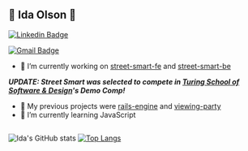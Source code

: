 ## 🚀  Ida Olson  🚀
[![Linkedin Badge](https://img.shields.io/badge/-idaolson-blue?style=flat-square&logo=Linkedin&logoColor=white&link=https://www.linkedin.com/in/idaolson/)](https://www.linkedin.com/in/idaolson/)

[![Gmail Badge](https://img.shields.io/badge/-idaolson@gmail.com-c14438?style=flat-square&logo=Gmail&logoColor=white&link=mailto:idaolson@gmail.com)](mailto:idaolson@gmail.com)

- 🔭  I’m currently working on [street-smart-fe](https://github.com/WMudgeEllis/street_smart_fe) and [street-smart-be](https://github.com/WMudgeEllis/street_smart_be)

***UPDATE: Street Smart was selected to compete in [Turing School of Software & Design](https://www.linkedin.com/school/turingschool)'s Demo Comp!***
- 💫  My previous projects were [rails-engine](https://github.com/idaolson/rails-engine) and [viewing-party](https://github.com/idaolson/viewing_party)
- 🌱 I’m currently learning JavaScript



<!--
**idaolson/idaolson** is a ✨ _special_ ✨ repository because its `README.md` (this file) appears on your GitHub profile.

Here are some ideas to get you started:

- 
- 👯 I’m looking to collaborate on ...
- 🤔 I’m looking for help with ...
- 💬 Ask me about ...
- 📫 How to reach me: ...
- 😄 Pronouns: ...
- ⚡ Fun fact: ...
-->
##
![Ida's GitHub stats](https://github-readme-stats.vercel.app/api?username=idaolson&show_icons=true&theme=nightowl)
[![Top Langs](https://github-readme-stats.vercel.app/api/top-langs/?username=idaolson&layout=compact&theme=nightowl)](https://github.com/idaolson/github-readme-stats)

